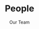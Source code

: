 ---
title: People
subtitle: Our Team
lang: en
layout: people
excerpt: We have a very dynamic team structure. Depending on the requirements of the project, we invite a very diverse range of specialists to participate in our work. Furthermore, we usually include a number of students from the Interface Design programme in our projects.
---